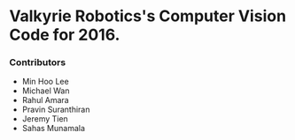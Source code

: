 # Valkyrie Robotics's Computer Vision Code for 2016.

### Contributors
- Min Hoo Lee
- Michael Wan
- Rahul Amara
- Pravin Suranthiran
- Jeremy Tien
- Sahas Munamala
